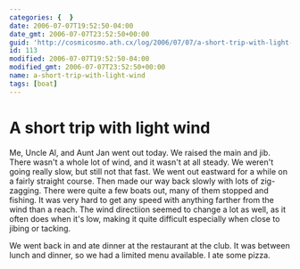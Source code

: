 ```yaml
---
categories: {  }
date: 2006-07-07T19:52:50-04:00
date_gmt: 2006-07-07T23:52:50+00:00
guid: 'http://cosmicosmo.ath.cx/log/2006/07/07/a-short-trip-with-light-wind/'
id: 113
modified: 2006-07-07T19:52:50-04:00
modified_gmt: 2006-07-07T23:52:50+00:00
name: a-short-trip-with-light-wind
tags: [boat]
---
```


A short trip with light wind
============================

Me, Uncle Al, and Aunt Jan went out today.  We raised the main and jib.  There wasn't a whole lot of wind, and it wasn't at all steady.  We weren't going really slow, but still not that fast.  We went out eastward for a while on a fairly straight course.  Then made our way back slowly with lots of zig-zagging.  There were quite a few boats out, many of them stopped and fishing.  It was very hard to get any speed with anything farther from the wind than a reach.  The wind directiion seemed to change a lot as well, as it often does when it's low, making it quite difficult especially when close to jibing or tacking.

We went back in and ate dinner at the restaurant at the club.  It was between lunch and dinner, so we had a limited menu available.  I ate some pizza.
